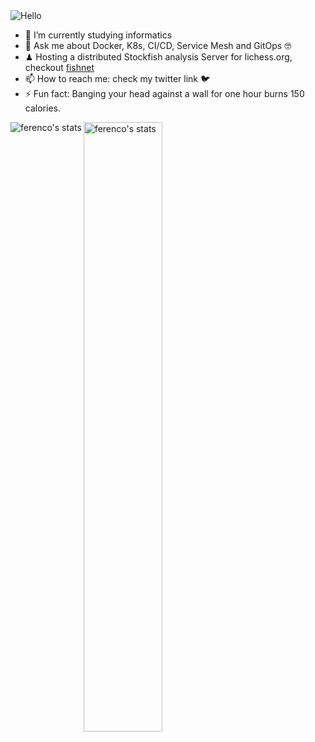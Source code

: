 <img src="https://media2.giphy.com/media/dzaUX7CAG0Ihi/giphy.gif?cid=ecf05e47x75n11vd31h4xj53sqylrgshxfedv31731cjebks&rid=giphy.gif" alt="Hello">

- 🌱 I’m currently studying informatics 
- 💬 Ask me about Docker, K8s, CI/CD, Service Mesh and GitOps :nerd_face:
- ♟ Hosting a distributed Stockfish analysis Server for lichess.org, checkout [fishnet](https://github.com/niklasf/fishnet)  
- 📫 How to reach me: check my twitter link :bird:
- ⚡ Fun fact: Banging your head against a wall for one hour burns 150 calories.

<p><img align="left" src="https://github-readme-stats.vercel.app/api/top-langs/?username=ferencovonmatterhorn&theme=radical" alt="ferenco's stats" /></p>
<p><img align="center" src="https://github-readme-stats.vercel.app/api?username=ferencovonmatterhorn&theme=radical" alt="ferenco's stats" width="50%"/></p>
